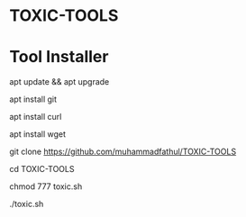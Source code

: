 # TOXIC-TOOLS

# Tool Installer

apt update && apt upgrade

apt install git

apt install curl

apt install wget

git clone https://github.com/muhammadfathul/TOXIC-TOOLS

cd TOXIC-TOOLS

chmod 777 toxic.sh

./toxic.sh
